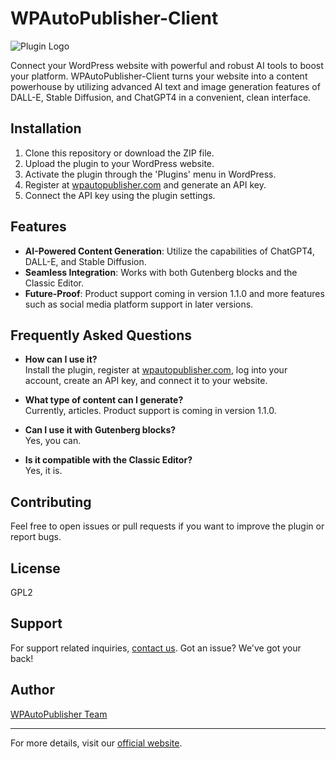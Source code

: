 # WPAutoPublisher-Client

![Plugin Logo](path-to-your-logo-if-you-have-one.png)

Connect your WordPress website with powerful and robust AI tools to boost your platform. WPAutoPublisher-Client turns your website into a content powerhouse by utilizing advanced AI text and image generation features of DALL-E, Stable Diffusion, and ChatGPT4 in a convenient, clean interface.

## Installation

1. Clone this repository or download the ZIP file.
2. Upload the plugin to your WordPress website.
3. Activate the plugin through the 'Plugins' menu in WordPress.
4. Register at [wpautopublisher.com](https://wpautopublisher.com) and generate an API key.
5. Connect the API key using the plugin settings.

## Features

- **AI-Powered Content Generation**: Utilize the capabilities of ChatGPT4, DALL-E, and Stable Diffusion.
- **Seamless Integration**: Works with both Gutenberg blocks and the Classic Editor.
- **Future-Proof**: Product support coming in version 1.1.0 and more features such as social media platform support in later versions.

## Frequently Asked Questions

- **How can I use it?**  
  Install the plugin, register at [wpautopublisher.com](https://wpautopublisher.com), log into your account, create an API key, and connect it to your website.

- **What type of content can I generate?**  
  Currently, articles. Product support is coming in version 1.1.0.

- **Can I use it with Gutenberg blocks?**  
  Yes, you can.

- **Is it compatible with the Classic Editor?**  
  Yes, it is.

## Contributing

Feel free to open issues or pull requests if you want to improve the plugin or report bugs.

## License

GPL2

## Support

For support related inquiries, [contact us](link-to-your-support-page). Got an issue? We've got your back!

## Author

[WPAutoPublisher Team](https://WPAutoPublisher.com)

---

For more details, visit our [official website](https://WPAutoPublisher.com).
